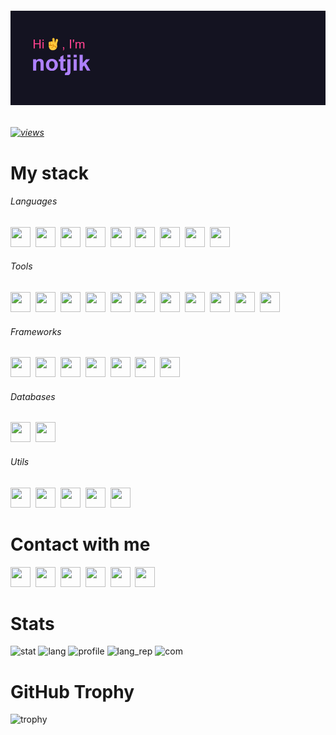 ###### [![image](header.png)](https://github.com/notjik)
###### [![views](https://komarev.com/ghpvc/?username=notjik&color=fe428e&style=flat)](https://komarev.com/ghpvc/?username=notjik&color=bf91f3&style=flat)


# My stack

###### Languages
<p class="languages">
<a href="https://python.org/"><img height="32" width="32" src="https://cdn.simpleicons.org/python/fe428e"/></a>&nbsp;
<a href="https://iso.org/standard/74528.html"><img height="32" width="32" src="https://cdn.simpleicons.org/c/fe428e"/></a>&nbsp;
<a href="https://isocpp.org/"><img height="32" width="32" src="https://cdn.simpleicons.org/cplusplus/fe428e"/></a>&nbsp;
<a href="https://dotnet.microsoft.com/en-us/languages/csharp"><img height="32" width="32" src="https://cdn.simpleicons.org/csharp/fe428e"/></a>&nbsp;
<a href="https://developer.mozilla.org/en-US/docs/Web/JavaScript"><img height="32" width="32" src="https://cdn.simpleicons.org/javascript/fe428e"/></a>&nbsp;
<a href="https://java.com/"><img height="32" width="32" src="https://cdn.simpleicons.org/openjdk/fe428e"/></a>&nbsp;
<a href="https://kotlinlang.org/"><img height="32" width="32" src="https://cdn.simpleicons.org/kotlin/fe428e"/></a>&nbsp;
<a href="https://w3.org/html/"><img height="32" width="32" src="https://cdn.simpleicons.org/html5/fe428e"/></a>&nbsp;
<a href="https://w3.org/Style/CSS/"><img height="32" width="32" src="https://cdn.simpleicons.org/css3/fe428e"/></a>&nbsp;
</p>

###### Tools
<p class="tools">
<a href="https://git-scm.com/"><img height="32" width="32" src="https://cdn.simpleicons.org/git/fe428e"/></a>&nbsp;
<a href="https://docker.com/"><img height="32" width="32" src="https://cdn.simpleicons.org/docker/fe428e"/></a>&nbsp;
<a href="https://ubuntu.com/"><img height="32" width="32" src="https://cdn.simpleicons.org/ubuntu/fe428e"/></a>&nbsp;
<a href="https://microsoft.com/en-us/windows/windows-11"><img height="32" width="32" src="https://cdn.simpleicons.org/windows11/fe428e"/></a>&nbsp;
<a href="https://jetbrains.com/pycharm/"><img height="32" width="32" src="https://cdn.simpleicons.org/pycharm/fe428e"/></a>&nbsp;
<a href="https://jetbrains.com/intellijidea/"><img height="32" width="32" src="https://cdn.simpleicons.org/intellijidea/fe428e"/></a>&nbsp;
<a href="https://developer.android.com/studio"><img height="32" width="32" src="https://cdn.simpleicons.org/androidstudio/fe428e"/></a>&nbsp;
<a href="https://visualstudio.microsoft.com/"><img height="32" width="32" src="https://cdn.simpleicons.org/visualstudio/fe428e"/></a>&nbsp;
<a href="https://code.visualstudio.com/"><img height="32" width="32" src="https://cdn.simpleicons.org/visualstudiocode/fe428e"/></a>&nbsp;
<a href="https://figma.com/"><img height="32" width="32" src="https://cdn.simpleicons.org/figma/fe428e"/></a>&nbsp;
<a href="https://postman.com/"><img height="32" width="32" src="https://cdn.simpleicons.org/postman/fe428e"/></a>&nbsp;
</p>

###### Frameworks
<p class="frameworks">
<a href="https://djangoproject.com/"><img height="32" width="32" src="https://cdn.simpleicons.org/django/fe428e"/></a>&nbsp;
<a href="https://fastapi.tiangolo.com/"><img height="32" width="32" src="https://cdn.simpleicons.org/fastapi/fe428e"/></a>&nbsp;
<a href="https://qt.io/"><img height="32" width="32" src="https://cdn.simpleicons.org/qt/fe428e"/></a>&nbsp;
<a href="https://flask.palletsprojects.com/"><img height="32" width="32" src="https://cdn.simpleicons.org/flask/fe428e"/></a>&nbsp;
<a href="https://getbootstrap.com/"><img height="32" width="32" src="https://cdn.simpleicons.org/bootstrap/fe428e"/></a>&nbsp;
<a href="https://nodejs.org/"><img height="32" width="32" src="https://cdn.simpleicons.org/node.js/fe428e"/></a>&nbsp;
<a href="https://dotnet.microsoft.com/"><img height="32" width="32" src="https://cdn.simpleicons.org/dotnet/fe428e"/></a>&nbsp;
</p>

###### Databases
<p class="databases">
<a href="https://postgresql.org/"><img height="32" width="32" src="https://cdn.simpleicons.org/postgresql/fe428e"/></a>&nbsp;
<a href="https://sqlite.org/"><img height="32" width="32" src="https://cdn.simpleicons.org/sqlite/fe428e"/></a>&nbsp;
</p>

###### Utils
<p class="utils">
<a href="https://mozilla.org/"><img height="32" width="32" src="https://cdn.simpleicons.org/mozilla/fe428e"/></a>&nbsp;
<a href="https://dotenv.org/"><img height="32" width="32" src="https://cdn.simpleicons.org/dotenv/fe428e"/></a>&nbsp;
<a href="https://ckeditor.com/"><img height="32" width="32" src="https://cdn.simpleicons.org/ckeditor4/fe428e"/></a>&nbsp;
<a href="https://pypi.org/project/googletrans/"><img height="32" width="32" src="https://cdn.simpleicons.org/googletranslate/fe428e"/></a>&nbsp;
<a href="https://fonts.google.com/"><img height="32" width="32" src="https://cdn.simpleicons.org/googlefonts/fe428e"/></a>&nbsp;
</p>

# Contact with me
<p class="contacts">
<a href="https://linkedin.com/in/notjik"><img height="32" width="32" src="https://cdn.simpleicons.org/linkedin/fe428e"/></a>&nbsp;
<a href="https://habr.com/users/notjik"><img height="32" width="32" src="https://cdn.simpleicons.org/habr/fe428e"/></a>&nbsp;
<a href="https://gitlab.com/notjik"><img height="32" width="32" src="https://cdn.simpleicons.org/gitlab/fe428e"/></a>&nbsp;
<a href="https://t.me/notjik/"><img height="32" width="32" src="https://cdn.simpleicons.org/telegram/fe428e"/></a>&nbsp;
<a href="https://vk.com/notjik"><img height="32" width="32" src="https://cdn.simpleicons.org/vk/fe428e"/></a>&nbsp;
<a href="mailto:notjik@ro.ru?subject=#FromGitHub "><img height="32" width="32" src="https://cdn.simpleicons.org/mail.ru/fe428e"/></a>&nbsp;
</p>

# Stats
![stat](https://github-readme-stats.vercel.app/api?username=notjik&show_icons=true&theme=radical&hide_border=true&text_bold=false)
![lang](https://github-readme-stats.vercel.app/api/top-langs/?username=notjik&layout=compact&theme=radical&hide_border=true&text_bold=false&langs_count=8)
![profile](https://github-profile-summary-cards.vercel.app/api/cards/profile-details?username=notjik&theme=radical)
![lang_rep](https://github-profile-summary-cards.vercel.app/api/cards/repos-per-language?username=notjik&theme=radical)
![com](https://github-profile-summary-cards.vercel.app/api/cards/productive-time?username=notjik&theme=radical&utcOffset=5)



# GitHub Trophy
![trophy](https://github-profile-trophy.vercel.app/?username=notjik&theme=radical&no-frame=true&margin-w=10)
